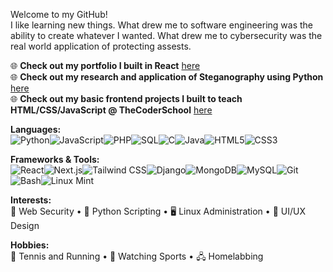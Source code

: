 Welcome to my GitHub!  
I like learning new things. What drew me to software engineering was the ability to create whatever I wanted. What drew me to cybersecurity was the real world application of protecting assests. 

🌐 **Check out my portfolio I built in React** [here](https://isaiah-alv.github.io/portfolio/)  
🌐 **Check out my research and application of Steganography using Python** [here](https://colab.research.google.com/drive/11G_xM-uv1rZ0bWp_PVQ4-3DyQ60Bb4Tb?usp=sharing)  
🌐 **Check out my basic frontend projects I built to teach HTML/CSS/JavaScript @ TheCoderSchool** [here](https://codepen.io/isaiah-alv)  




**Languages:**  
![Python](https://img.shields.io/badge/Python-3776AB?style=for-the-badge&logo=python&logoColor=white)![JavaScript](https://img.shields.io/badge/JavaScript-F7DF1E?style=for-the-badge&logo=javascript&logoColor=black)![PHP](https://img.shields.io/badge/PHP-777BB4?style=for-the-badge&logo=php&logoColor=white)![SQL](https://img.shields.io/badge/SQL-003B57?style=for-the-badge&logo=mysql&logoColor=white)![C](https://img.shields.io/badge/C-00599C?style=for-the-badge&logo=c&logoColor=white)![Java](https://img.shields.io/badge/java-%23ED8B00.svg?style=for-the-badge&logo=openjdk&logoColor=white)![HTML5](https://img.shields.io/badge/html5-%23E34F26.svg?style=for-the-badge&logo=html5&logoColor=white)![CSS3](https://img.shields.io/badge/css3-%231572B6.svg?style=for-the-badge&logo=css3&logoColor=white)

**Frameworks & Tools:**  
![React](https://img.shields.io/badge/React-20232A?style=for-the-badge&logo=react&logoColor=61DAFB)![Next.js](https://img.shields.io/badge/Next.js-000000?style=for-the-badge&logo=next.js&logoColor=white)![Tailwind CSS](https://img.shields.io/badge/Tailwind_CSS-38B2AC?style=for-the-badge&logo=tailwind-css&logoColor=white)![Django](https://img.shields.io/badge/Django-092E20?style=for-the-badge&logo=django&logoColor=white)![MongoDB](https://img.shields.io/badge/MongoDB-4EA94B?style=for-the-badge&logo=mongodb&logoColor=white)![MySQL](https://img.shields.io/badge/MySQL-4479A1?style=for-the-badge&logo=mysql&logoColor=white)![Git](https://img.shields.io/badge/Git-F05032?style=for-the-badge&logo=git&logoColor=white)![Bash](https://img.shields.io/badge/Bash-4EAA25?style=for-the-badge&logo=gnubash&logoColor=white)![Linux Mint](https://img.shields.io/badge/Linux%20Mint-87CF3E?style=for-the-badge&logo=linux-mint&logoColor=white)  

**Interests:**  
🔐 Web Security • 🐍 Python Scripting • 🖥 Linux Administration • 🎨 UI/UX Design  

**Hobbies:**  
🎾 Tennis and Running • 🏈 Watching Sports • 🖧 Homelabbing
